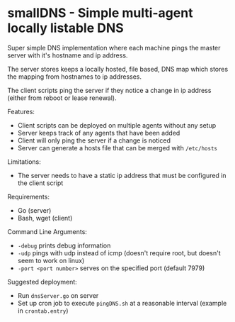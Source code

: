 smallDNS - Simple multi-agent locally listable DNS
==================================================

Super simple DNS implementation where each machine pings the master server
with it's hostname and ip address.

The server stores keeps a locally hosted, file based, DNS map which
stores the mapping from hostnames to ip addresses.

The client scripts ping the server if they notice a change in ip address (either
from reboot or lease renewal).

Features:
* Client scripts can be deployed on multiple agents without any setup
* Server keeps track of any agents that have been added
* Client will only ping the server if a change is noticed
* Server can generate a hosts file that can be merged with `/etc/hosts`

Limitations:
* The server needs to have a static ip address that must be configured in the client script

Requirements:
* Go (server)
* Bash, wget (client)

Command Line Arguments:
* `-debug` prints debug information
* `-udp` pings with udp instead of icmp (doesn't require root, but doesn't seem to work on linux)
* `-port <port number>` serves on the specified port (default 7979)


Suggested deployment:
* Run `dnsServer.go` on server
* Set up cron job to execute `pingDNS.sh` at a reasonable interval (example in `crontab.entry`)
